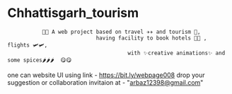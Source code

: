 # Chhattisgarh_tourism



               🐢🐢 A web project based on travel ✈️✈️ and tourism 🌈,
                                having facility to book hotels 🏡🏡 , flights 🛩🛩, 
                                          with ✨creative animations✨ and some spices🌶🌶🌶  😋😋



one can website UI using link - https://bit.ly/webpage008
drop your suggestion or collaboration invitaion at - "arbaz12398@gmail.com"

